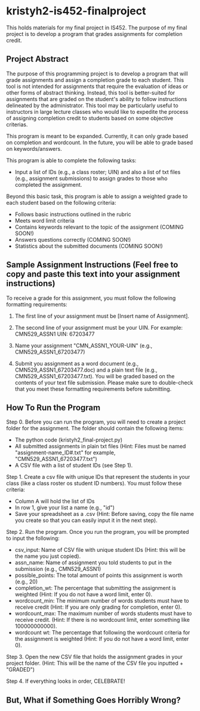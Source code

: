 # kristyh2-is452-finalproject
This holds materials for my final project in IS452. The purpose of my final project is to develop a program that grades assignments for completion credit.

## Project Abstract

The purpose of this programming project is to develop a program that will grade assignments and assign a completion grade to each student. This tool is not intended for assignments that require the evaluation of ideas or other forms of abstract thinking. Instead, this tool is better-suited for assignments that are graded on the student's ability to follow instructions delineated by the administrator. This tool may be particularly useful to instructors in large lecture classes who would like to expedite the process of assigning completion credit to students based on some objective criterias.

This program is meant to be expanded. Currently, it can only grade based on completion and wordcount. In the future, you will be able to grade based on keywords/answers.

This program is able to complete the following tasks:

* Input a list of IDs (e.g., a class roster; UIN) and also a list of txt files (e.g., assignment submissions) to assign grades to those who completed the assignment.

Beyond this basic task, this program is able to assign a weighted grade to each student based on the following criteria:
* Follows basic instructions outlined in the rubric
* Meets word limit criteria
* Contains keywords relevant to the topic of the assignment (COMING SOON!)
* Answers questions correctly (COMING SOON!)
* Statistics about the submitted documents (COMING SOON!)

## Sample Assignment Instructions (Feel free to copy and paste this text into your assignment instructions)

To receive a grade for this assignment, you must follow the following formatting requirements:
1. The first line of your assignment must be [Insert name of Assignment].
2. The second line of your assignment must be your UIN.
For example:
  CMN529_ASSN1
  UIN: 67203477

3. Name your assignment "CMN_ASSN1_YOUR-UIN" (e.g., CMN529_ASSN1_67203477)
4. Submit you assignment as a word document (e.g., CMN529_ASSN1_67203477.doc) and a plain text file (e.g., CMN529_ASSN1_67203477.txt). You will be graded based on the contents of your text file submission. Please make sure to double-check that you meet these formatting requirements before submitting.

## How To Run the Program

Step 0. Before you can run the program, you will need to create a project folder for the assignment. The folder should contain the following items:
* The python code (kristyh2_final-project.py)
* All submitted assignments in plain txt files (Hint: Files must be named "assignment-name_ID#.txt" for example, "CMN529_ASSN1_67203477.txt")
* A CSV file with a list of student IDs (see Step 1).

Step 1. Create a csv file with unique IDs that represent the students in your class (like a class roster os student ID numbers). You must follow these criteria:
* Column A will hold the list of IDs 
* In row 1, give your list a name (e.g., "id")
* Save your spreadsheet as a .csv (Hint: Before saving, copy the file name you create so that you can easily input it in the next step).

Step 2. Run the program. Once you run the program, you will be prompted to input the following:
* csv_input: Name of CSV file with unique student IDs (Hint: this will be the name you just copied).
* assn_name: Name of assignment you told students to put in the submission (e.g., CMN529_ASSN1)
* possible_points: The total amount of points this assignment is worth (e.g., 20)
* completion_wt: The percentage that submitting the assignment is weighted (Hint: If you do not have a word limit, enter 0).
* wordcount_min: The minimum number of words students must have to receive credit (Hint: If you are only grading for completion, enter 0).
* wordcount_max: The maximum number of words students must have to receive credit. (Hint: If there is no wordcount limit, enter something like 100000000000).
* wordcount wt: The percentage that following the wordcount criteria for the assignment is weighted (Hint: If you do not have a word limit, enter 0).

Step 3. Open the new CSV file that holds the assignment grades in your project folder. (Hint: This will be the name of the CSV  file you inputted + "GRADED")

Step 4. If everything looks in order, CELEBRATE!

## But, What if Something Goes Horribly Wrong?

